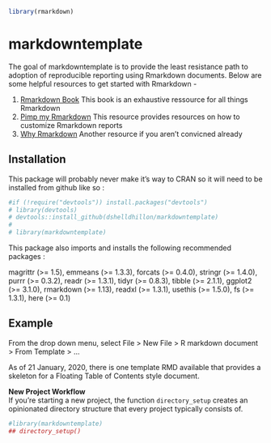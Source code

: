 
<!-- README.md is generated from README.Rmd. Please edit that file -->

``` r
library(rmarkdown)
```

# markdowntemplate

<!-- badges: start -->

<!-- badges: end -->

The goal of markdowntemplate is to provide the least resistance path to
adoption of reproducible reporting using Rmarkdown documents. Below are
some helpful resources to get started with Rmarkdown -

1.  [Rmarkdown Book](https://bookdown.org/yihui/rmarkdown/) This book is
    an exhaustive ressource for all things Rmarkdown  
2.  [Pimp my
    Rmarkdown](https://holtzy.github.io/Pimp-my-rmd/#use_dt_for_tables)
    This resource provides resources on how to customize Rmarkdown
    reports  
3.  [Why
    Rmarkdown](https://andrewbtran.github.io/NICAR/2018/workflow/docs/02-rmarkdown.html)
    Another resource if you aren’t convicned already

## Installation

This package will probably never make it’s way to CRAN so it will need
to be installed from github like so :

``` r
#if (!require("devtools")) install.packages("devtools")
# library(devtools)  
# devtools::install_github(dshelldhillon/markdowntemplate) 
# 
# library(markdowntemplate) 
```

This package also imports and installs the following recommended
packages :

magrittr (\>= 1.5), emmeans (\>= 1.3.3), forcats (\>= 0.4.0), stringr
(\>= 1.4.0), purrr (\>= 0.3.2), readr (\>= 1.3.1), tidyr (\>= 0.8.3),
tibble (\>= 2.1.1), ggplot2 (\>= 3.1.0), rmarkdown (\>= 1.13), readxl
(\>= 1.3.1), usethis (\>= 1.5.0), fs (\>= 1.3.1), here (\>= 0.1)

## Example

From the drop down menu, select File \> New File \> R markdown document
\> From Template \> …

As of 21 January, 2020, there is one template RMD available that
provides a skeleton for a Floating Table of Contents style document.

**New Project Workflow**  
If you’re starting a new project, the function `directory_setup` creates
an opinionated directory structure that every project typically consists
of.

``` r
#library(markdowntemplate)
## directory_setup()
```
